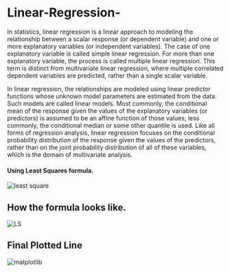 # Linear-Regression-
In statistics, linear regression is a linear approach to modeling the relationship between a scalar response (or dependent variable) and one or more explanatory variables (or independent variables). The case of one explanatory variable is called simple linear regression. For more than one explanatory variable, the process is called multiple linear regression. This term is distinct from multivariate linear regression, where multiple correlated dependent variables are predicted, rather than a single scalar variable.

In linear regression, the relationships are modeled using linear predictor functions whose unknown model parameters are estimated from the data. Such models are called linear models. Most commonly, the conditional mean of the response given the values of the explanatory variables (or predictors) is assumed to be an affine function of those values; less commonly, the conditional median or some other quantile is used. Like all forms of regression analysis, linear regression focuses on the conditional probability distribution of the response given the values of the predictors, rather than on the joint probability distribution of all of these variables, which is the domain of multivariate analysis. 
<h4>Using Least Squares formula. </h4>


![least square](https://user-images.githubusercontent.com/32032491/64590426-1ff9e680-d3c5-11e9-91b1-0d594bc93101.png)



<h2>How the formula looks like.</h2>

![LS](https://user-images.githubusercontent.com/32032491/64591869-64d34c80-d3c8-11e9-8186-427aaf04fe4f.PNG)

<h2>Final Plotted Line</h2>

![matplotlib](https://user-images.githubusercontent.com/32032491/64592111-e034fe00-d3c8-11e9-8015-aae8cc246f55.PNG)
